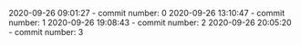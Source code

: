 2020-09-26 09:01:27 - commit number: 0
2020-09-26 13:10:47 - commit number: 1
2020-09-26 19:08:43 - commit number: 2
2020-09-26 20:05:20 - commit number: 3
